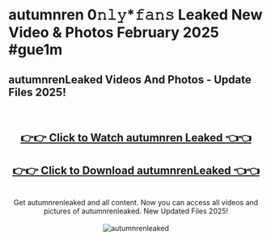 # autumnren 0𝚗𝚕𝚢*𝚏𝚊𝚗𝚜 Leaked New Video & Photos February 2025 #gue1m

<h2>autumnrenLeaked Videos And Photos - Update Files 2025!</h2>
<br>
<div align="center">
<h2><a href="https://mediaupload.pro?title=autumnren&ref=11F" rel="nofollow">👉👉 Click to Watch autumnren Leaked 👈👈</a></h2>
<h2><a href="https://mediaupload.pro?title=autumnren&ref=11F" rel="nofollow">👉👉 Click to Download autumnrenLeaked 👈👈</a></h2>
<br>
Get autumnrenleaked and all content. Now you can access all videos and pictures of autumnrenleaked. New Updated Files 2025!
<br>
<br>
<a href="https://mediaupload.pro?title=autumnren&ref=11F" rel="nofollow" data-target="animated-image.originalLink"><img src="https://i.ibb.co/Gkj2r4b/banner.png" alt="autumnrenleaked" style="max-width: 100%; display: inline-block;" data-target="animated-image.originalImage"></a>
</div>
<br>

